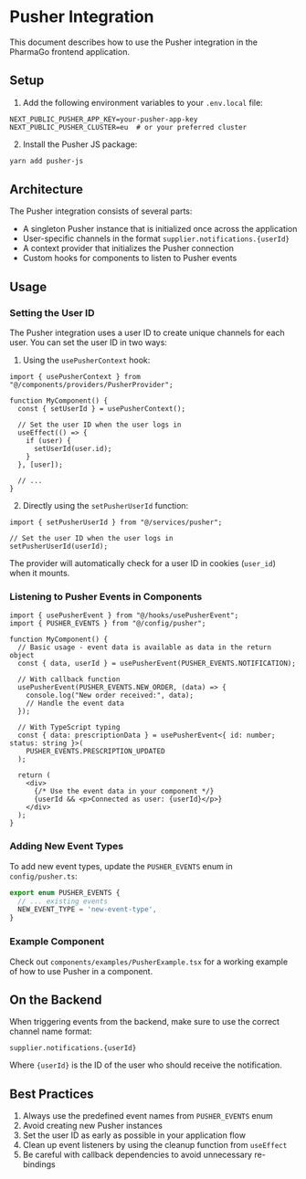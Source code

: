 # Pusher Integration

This document describes how to use the Pusher integration in the PharmaGo frontend application.

## Setup

1. Add the following environment variables to your `.env.local` file:

```
NEXT_PUBLIC_PUSHER_APP_KEY=your-pusher-app-key
NEXT_PUBLIC_PUSHER_CLUSTER=eu  # or your preferred cluster
```

2. Install the Pusher JS package:

```bash
yarn add pusher-js
```

## Architecture

The Pusher integration consists of several parts:

- A singleton Pusher instance that is initialized once across the application
- User-specific channels in the format `supplier.notifications.{userId}`
- A context provider that initializes the Pusher connection
- Custom hooks for components to listen to Pusher events

## Usage

### Setting the User ID

The Pusher integration uses a user ID to create unique channels for each user. You can set the user ID in two ways:

1. Using the `usePusherContext` hook:

```tsx
import { usePusherContext } from "@/components/providers/PusherProvider";

function MyComponent() {
  const { setUserId } = usePusherContext();
  
  // Set the user ID when the user logs in
  useEffect(() => {
    if (user) {
      setUserId(user.id);
    }
  }, [user]);
  
  // ...
}
```

2. Directly using the `setPusherUserId` function:

```tsx
import { setPusherUserId } from "@/services/pusher";

// Set the user ID when the user logs in
setPusherUserId(userId);
```

The provider will automatically check for a user ID in cookies (`user_id`) when it mounts.

### Listening to Pusher Events in Components

```tsx
import { usePusherEvent } from "@/hooks/usePusherEvent";
import { PUSHER_EVENTS } from "@/config/pusher";

function MyComponent() {
  // Basic usage - event data is available as data in the return object
  const { data, userId } = usePusherEvent(PUSHER_EVENTS.NOTIFICATION);
  
  // With callback function
  usePusherEvent(PUSHER_EVENTS.NEW_ORDER, (data) => {
    console.log("New order received:", data);
    // Handle the event data
  });
  
  // With TypeScript typing
  const { data: prescriptionData } = usePusherEvent<{ id: number; status: string }>(
    PUSHER_EVENTS.PRESCRIPTION_UPDATED
  );
  
  return (
    <div>
      {/* Use the event data in your component */}
      {userId && <p>Connected as user: {userId}</p>}
    </div>
  );
}
```

### Adding New Event Types

To add new event types, update the `PUSHER_EVENTS` enum in `config/pusher.ts`:

```typescript
export enum PUSHER_EVENTS {
  // ... existing events
  NEW_EVENT_TYPE = 'new-event-type',
}
```

### Example Component

Check out `components/examples/PusherExample.tsx` for a working example of how to use Pusher in a component.

## On the Backend

When triggering events from the backend, make sure to use the correct channel name format:

```
supplier.notifications.{userId}
```

Where `{userId}` is the ID of the user who should receive the notification.

## Best Practices

1. Always use the predefined event names from `PUSHER_EVENTS` enum
2. Avoid creating new Pusher instances
3. Set the user ID as early as possible in your application flow
4. Clean up event listeners by using the cleanup function from `useEffect`
5. Be careful with callback dependencies to avoid unnecessary re-bindings 